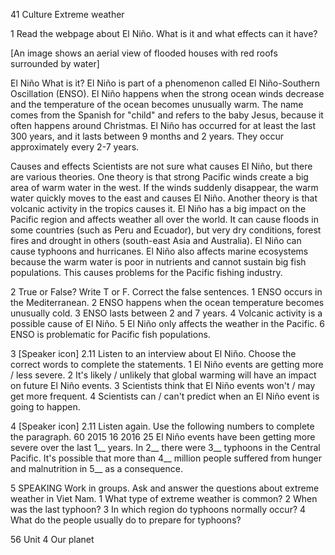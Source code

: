 41 Culture
Extreme weather

1 Read the webpage about El Niño. What is it and what effects can it have?

[An image shows an aerial view of flooded houses with red roofs surrounded by water]

El Niño
What is it?
El Niño is part of a phenomenon called El Niño-Southern Oscillation (ENSO). El Niño happens when the strong ocean winds decrease and the temperature of the ocean becomes unusually warm. The name comes from the Spanish for "child" and refers to the baby Jesus, because it often happens around Christmas. El Niño has occurred for at least the last 300 years, and it lasts between 9 months and 2 years. They occur approximately every 2-7 years.

Causes and effects
Scientists are not sure what causes El Niño, but there are various theories. One theory is that strong Pacific winds create a big area of warm water in the west. If the winds suddenly disappear, the warm water quickly moves to the east and causes El Niño. Another theory is that volcanic activity in the tropics causes it. El Niño has a big impact on the Pacific region and affects weather all over the world. It can cause floods in some countries (such as Peru and Ecuador), but very dry conditions, forest fires and drought in others (south-east Asia and Australia). El Niño can cause typhoons and hurricanes. El Niño also affects marine ecosystems because the warm water is poor in nutrients and cannot sustain big fish populations. This causes problems for the Pacific fishing industry.

2 True or False? Write T or F. Correct the false sentences.
1 ENSO occurs in the Mediterranean.
2 ENSO happens when the ocean temperature becomes unusually cold.
3 ENSO lasts between 2 and 7 years.
4 Volcanic activity is a possible cause of El Niño.
5 El Niño only affects the weather in the Pacific.
6 ENSO is problematic for Pacific fish populations.

3 [Speaker icon] 2.11 Listen to an interview about El Niño. Choose the correct words to complete the statements.
1 El Niño events are getting more / less severe.
2 It's likely / unlikely that global warming will have an impact on future El Niño events.
3 Scientists think that El Niño events won't / may get more frequent.
4 Scientists can / can't predict when an El Niño event is going to happen.

4 [Speaker icon] 2.11 Listen again. Use the following numbers to complete the paragraph.
60 2015 16 2016 25
El Niño events have been getting more severe over the last 1__ years. In 2__ there were 3__ typhoons in the Central Pacific. It's possible that more than 4__ million people suffered from hunger and malnutrition in 5__ as a consequence.

5 SPEAKING Work in groups. Ask and answer the questions about extreme weather in Viet Nam.
1 What type of extreme weather is common?
2 When was the last typhoon?
3 In which region do typhoons normally occur?
4 What do the people usually do to prepare for typhoons?

56 Unit 4 Our planet